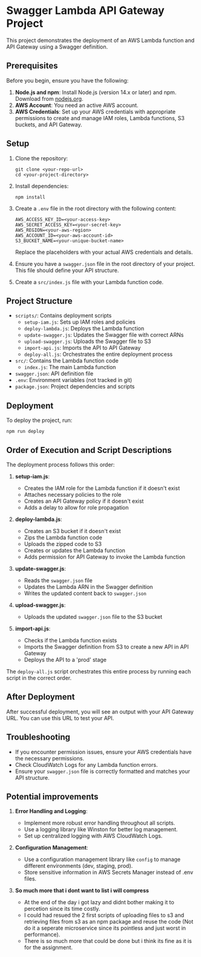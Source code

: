# Swagger Lambda API Gateway Project

This project demonstrates the deployment of an AWS Lambda function and API Gateway using a Swagger definition.

## Prerequisites

Before you begin, ensure you have the following:

1. **Node.js and npm**: Install Node.js (version 14.x or later) and npm. Download from [nodejs.org](https://nodejs.org/).
2. **AWS Account**: You need an active AWS account.
3. **AWS Credentials**: Set up your AWS credentials with appropriate permissions to create and manage IAM roles, Lambda functions, S3 buckets, and API Gateway.

## Setup

1. Clone the repository:

   ```
   git clone <your-repo-url>
   cd <your-project-directory>
   ```

2. Install dependencies:

   ```
   npm install
   ```

3. Create a `.env` file in the root directory with the following content:

   ```
   AWS_ACCESS_KEY_ID=<your-access-key>
   AWS_SECRET_ACCESS_KEY=<your-secret-key>
   AWS_REGION=<your-aws-region>
   AWS_ACCOUNT_ID=<your-aws-account-id>
   S3_BUCKET_NAME=<your-unique-bucket-name>
   ```

   Replace the placeholders with your actual AWS credentials and details.

4. Ensure you have a `swagger.json` file in the root directory of your project. This file should define your API structure.

5. Create a `src/index.js` file with your Lambda function code.

## Project Structure

- `scripts/`: Contains deployment scripts
  - `setup-iam.js`: Sets up IAM roles and policies
  - `deploy-lambda.js`: Deploys the Lambda function
  - `update-swagger.js`: Updates the Swagger file with correct ARNs
  - `upload-swagger.js`: Uploads the Swagger file to S3
  - `import-api.js`: Imports the API to API Gateway
  - `deploy-all.js`: Orchestrates the entire deployment process
- `src/`: Contains the Lambda function code
  - `index.js`: The main Lambda function
- `swagger.json`: API definition file
- `.env`: Environment variables (not tracked in git)
- `package.json`: Project dependencies and scripts

## Deployment

To deploy the project, run:

```
npm run deploy
```

## Order of Execution and Script Descriptions

The deployment process follows this order:

1. **setup-iam.js**:

   - Creates the IAM role for the Lambda function if it doesn't exist
   - Attaches necessary policies to the role
   - Creates an API Gateway policy if it doesn't exist
   - Adds a delay to allow for role propagation

2. **deploy-lambda.js**:

   - Creates an S3 bucket if it doesn't exist
   - Zips the Lambda function code
   - Uploads the zipped code to S3
   - Creates or updates the Lambda function
   - Adds permission for API Gateway to invoke the Lambda function

3. **update-swagger.js**:

   - Reads the `swagger.json` file
   - Updates the Lambda ARN in the Swagger definition
   - Writes the updated content back to `swagger.json`

4. **upload-swagger.js**:

   - Uploads the updated `swagger.json` file to the S3 bucket

5. **import-api.js**:
   - Checks if the Lambda function exists
   - Imports the Swagger definition from S3 to create a new API in API Gateway
   - Deploys the API to a 'prod' stage

The `deploy-all.js` script orchestrates this entire process by running each script in the correct order.

## After Deployment

After successful deployment, you will see an output with your API Gateway URL. You can use this URL to test your API.

## Troubleshooting

- If you encounter permission issues, ensure your AWS credentials have the necessary permissions.
- Check CloudWatch Logs for any Lambda function errors.
- Ensure your `swagger.json` file is correctly formatted and matches your API structure.

## Potential improvements

1. **Error Handling and Logging**:

   - Implement more robust error handling throughout all scripts.
   - Use a logging library like Winston for better log management.
   - Set up centralized logging with AWS CloudWatch Logs.

2. **Configuration Management**:

   - Use a configuration management library like `config` to manage different environments (dev, staging, prod).
   - Store sensitive information in AWS Secrets Manager instead of .env files.

3. **So much more that i dont want to list i will compress**
   - At the end of the day i got lazy and didnt bother making it to percetion since its time costly.
   - I could had resued the 2 first scripts of uploading files to s3 and retrieving files from s3 as an npm package and reuse the code (Not do it a seperate microservice since its pointless and just worst in performance).
   - There is so much more that could be done but i think its fine as it is for the assignment.
